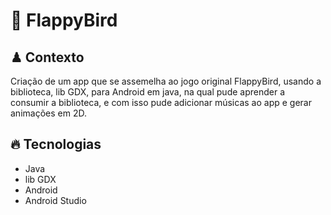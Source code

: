 <h1>🐤 FlappyBird </h1>

<h2>♟ Contexto </h2>
Criação de um app que se assemelha ao jogo original FlappyBird, usando a biblioteca, lib GDX, para Android em java, na qual pude aprender a consumir a biblioteca, e com isso pude adicionar músicas ao app e gerar animações em 2D.

<h2>🔥 Tecnologias</h2>
<ul>
<li>Java</li>
<li>lib GDX</li>
<li>Android</li>
<li>Android Studio</li>
</ul>
